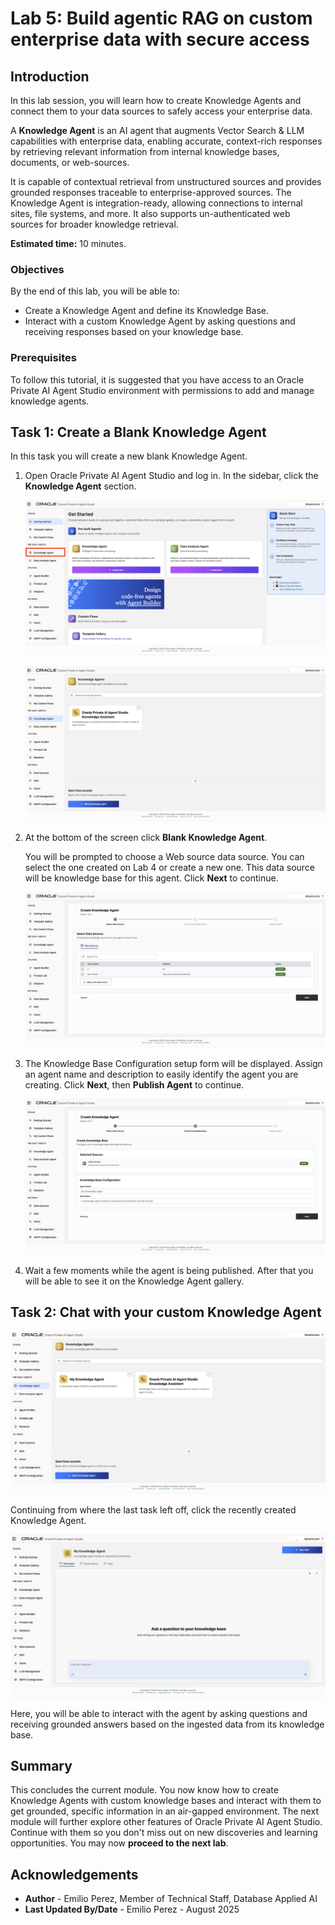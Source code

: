 # Lab 5: Build agentic RAG on custom enterprise data with secure access

## Introduction

In this lab session, you will learn how to create Knowledge Agents and connect them to your data sources to safely access your enterprise data.

A **Knowledge Agent** is an AI agent that augments Vector Search & LLM capabilities with enterprise data, enabling accurate, context-rich responses by retrieving relevant information from internal knowledge bases, documents, or web-sources.

It is capable of contextual retrieval from unstructured sources and provides grounded responses traceable to enterprise-approved sources. The Knowledge Agent is integration-ready, allowing connections to internal sites, file systems, and more. It also supports un-authenticated web sources for broader knowledge retrieval.

**Estimated time:** 10 minutes.

### Objectives

By the end of this lab, you will be able to:

- Create a Knowledge Agent and define its Knowledge Base.
- Interact with a custom Knowledge Agent by asking questions and receiving responses based on your knowledge base.

### Prerequisites

To follow this tutorial, it is suggested that you have access to an Oracle Private AI Agent Studio environment with permissions to add and manage knowledge agents.

## Task 1: Create a Blank Knowledge Agent

In this task you will create a new blank Knowledge Agent.

1. Open Oracle Private AI Agent Studio and log in. In the sidebar, click the **Knowledge Agent** section.

    ![Main dashboard of Oracle Private AI Agent Studio with the left navigation panel expanded. The Knowledge Agent option under the Pre-built Agents section is highlighted, and the Get Started page is displayed with pre-built agent options and a quick start guide on the right.](images/left_panel.png)

    ![Knowledge Agents screen displaying a search bar and a card for the Oracle Private AI Agent Studio Knowledge Assistant, which is described as a knowledge base consisting of documentation for Oracle Private AI Agent Studio. A button for creating a blank knowledge agent from scratch appears at the bottom.](images/knowledge_agent.png)

2. At the bottom of the screen click **Blank Knowledge Agent**.

    You will be prompted to choose a Web source data source. You can select the one created on Lab 4 or create a new one. This data source will be knowledge base for this agent. Click **Next** to continue.

    ![Create Knowledge Agent screen showing step 1 of 3, with options to select data sources for the agent to learn from. The Web Sources table lists available sources by name, endpoint, and status, and includes a button to add a new web source. 'Next' and 'Cancel' buttons appear at the bottom of the screen.](images/kbase_config.png)

3. The Knowledge Base Configuration setup form will be displayed. Assign an agent name and description to easily identify the agent you are creating. Click **Next**, then **Publish Agent** to continue.

    ![Create Knowledge Agent screen showing step 2 of 3, with options to create the knowledge base with selected sources, a visible data source selection and a Knowledge Base configuration form with fields for agent name and description. 'Next' and 'Previous' buttons appear at the bottom of the screen.](images/kagent_config.png)

4. Wait a few moments while the agent is being published. After that you will be able to see it on the Knowledge Agent gallery.

## Task 2: Chat with your custom Knowledge Agent

![Knowledge Agents gallery screen showing two cards: one for 'My Knowledge Agent' trained on selected documentation, and another for 'Oracle Private AI Agent Studio Knowledge Assistant' based on documentation for Oracle Private AI Agent Studio. The screen also includes a search bar and a button to create a blank knowledge agent from scratch.](images/kagent_gallery.png)

Continuing from where the last task left off, click the recently created Knowledge Agent.

![Knowledge Base Chat screen for 'My Knowledge Agent' with tabs for messages, chat history, and help. The main chat area displays the prompt 'Ask a question to your knowledge base' with a message input field at the bottom containing 'How can I help you?'.](images/kagent_chat.png)

Here, you will be able to interact with the agent by asking questions and receiving grounded answers based on the ingested data from its knowledge base.

## Summary

This concludes the current module. You now know how to create Knowledge Agents with custom knowledge bases and interact with them to get grounded, specific information in an air-gapped environment. The next module will further explore other features of Oracle Private AI Agent Studio. Continue with them so you don't miss out on new discoveries and learning opportunities. You may now **proceed to the next lab**.

## Acknowledgements

- **Author** - Emilio Perez, Member of Technical Staff, Database Applied AI
- **Last Updated By/Date** - Emilio Perez - August 2025
